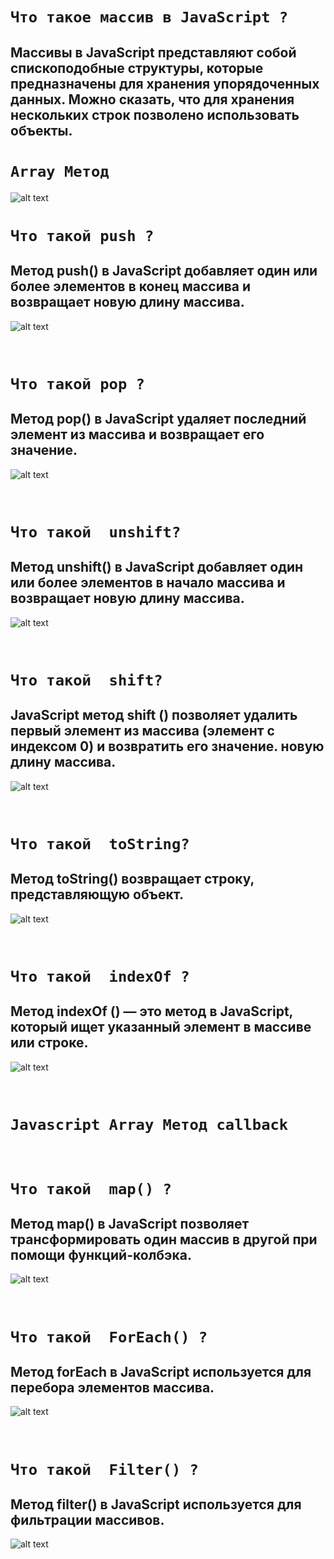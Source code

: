 # `Что такое массив в JavaScript ?`
## Массивы в JavaScript представляют собой спископодобные структуры, которые предназначены для хранения упорядоченных данных. Можно сказать, что для хранения нескольких строк позволено использовать объекты.

# `Array Метод`
![alt text](image.png)

# `Что такой push ?`
## Метод push() в JavaScript добавляет один или более элементов в конец массива и возвращает новую длину массива.

![alt text](image-1.png)

<br>


# `Что такой pop ?`
## Метод pop() в JavaScript удаляет последний элемент из массива и возвращает его значение.
![alt text](image-2.png)

<br>

# `Что такой  unshift?`
## Метод unshift() в JavaScript добавляет один или более элементов в начало массива и возвращает новую длину массива.

![alt text](image-3.png)

<br>

# `Что такой  shift?`
## JavaScript метод shift () позволяет удалить первый элемент из массива (элемент с индексом 0) и возвратить его значение. новую длину массива.

![alt text](image-4.png)

<br>


# `Что такой  toString?`
## Метод toString() возвращает строку, представляющую объект.
![alt text](image-5.png)

<br>


# `Что такой  indexOf ?`
## Метод indexOf () — это метод в JavaScript, который ищет указанный элемент в массиве или строке.

![alt text](image-6.png)

<br>


# `Javascript Array Метод callback`

<br>

# `Что такой  map() ?`
## Метод map() в JavaScript позволяет трансформировать один массив в другой при помощи функций-колбэка.

![alt text](image-7.png)

<br>

# `Что такой  ForEach() ?`
## Метод forEach в JavaScript используется для перебора элементов массива.

![alt text](image-8.png)

<br>

# `Что такой  Filter() ?`
## Метод filter() в JavaScript используется для фильтрации массивов.

![alt text](image-9.png)

